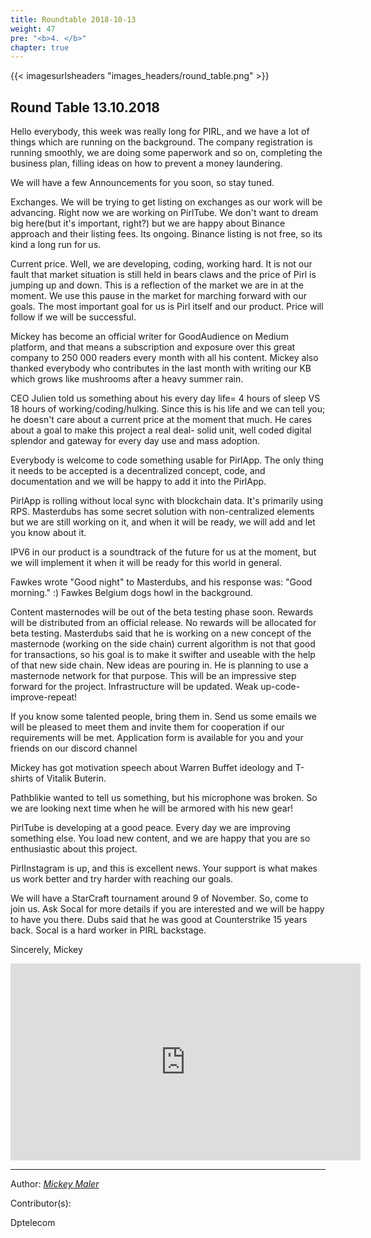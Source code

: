 ```yaml
---
title: Roundtable 2018-10-13
weight: 47
pre: "<b>4. </b>"
chapter: true
---
```

{{< imagesurlsheaders "images_headers/round_table.png"  >}}


## Round Table 13.10.2018

Hello everybody, this week was really long for PIRL, and we have a lot of things which are running on the background.
The company registration is running smoothly, we are doing some paperwork and so on, completing the business plan, filling ideas on how to prevent a money laundering.

We will have a few Announcements for you soon, so stay tuned.

Exchanges. We will be trying to get listing on exchanges as our work will be advancing. Right now we are working on PirlTube. We don't want to dream big here(but it's important, right?) but we are happy about Binance approach and their listing fees. Its ongoing. Binance listing is not free, so its kind a long run for us.

Current price. Well, we are developing, coding, working hard. It is not our fault that market situation is still held in bears claws and the price of Pirl is jumping up and down. This is a reflection of the market we are in at the moment. We use this pause in the market for marching forward with our goals. The most important goal for us is Pirl itself and our product. Price will follow if we will be successful.

Mickey has become an official writer for GoodAudience on Medium platform, and that means a subscription and exposure over this great company to 250 000 readers every month with all his content. Mickey also thanked everybody who contributes in the last month with writing our KB which grows like mushrooms after a heavy summer rain.

CEO Julien told us something about his every day life= 4 hours of sleep VS 18 hours of working/coding/hulking. Since this is his life and we can tell you; he doesn't care about a current price at the moment that much. He cares about a goal to make this project a real deal- solid unit, well coded digital splendor and gateway for every day use and mass adoption.

Everybody is welcome to code something usable for PirlApp. The only thing it needs to be accepted is a decentralized concept, code, and documentation and we will be happy to add it into the PirlApp.

PirlApp is rolling without local sync with blockchain data. It's primarily using RPS. Masterdubs has some secret solution with non-centralized elements but we are still working on it, and when it will be ready, we will add and let you know about it.

IPV6 in our product is a soundtrack of the future for us at the moment, but we will implement it when it will be ready for this world in general.

Fawkes wrote "Good night" to Masterdubs, and his response was: "Good morning." :) Fawkes Belgium dogs howl in the background.

Content masternodes will be out of the beta testing phase soon. Rewards will be distributed from an official release. No rewards will be allocated for beta testing. Masterdubs said that he is working on a new concept of the masternode (working on the side chain) current algorithm is not that good for transactions, so his goal is to make it swifter and useable with the help of that new side chain. New ideas are pouring in. He is planning to use a masternode network for that purpose.
This will be an impressive step forward for the project. Infrastructure will be updated. Weak up-code-improve-repeat!

If you know some talented people, bring them in. Send us some emails we will be pleased to meet them and invite them for cooperation if our requirements will be met.
Application form is available for you and your friends on our discord channel

Mickey has got motivation speech about Warren Buffet ideology and T-shirts of Vitalik Buterin.

Pathblikie wanted to tell us something, but his microphone was broken. So we are looking next time when he will be armored with his new gear!

PirlTube is developing at a good peace. Every day we are improving something else. You load new content, and we are happy that you are so enthusiastic about this project.

PirlInstagram is up, and this is excellent news. Your support is what makes us work better and try harder with reaching our goals.

We will have a StarCraft tournament around 9 of November. So, come to join us. Ask Socal for more details if you are interested and we will be happy to have you there.
Dubs said that he was good at Counterstrike 15 years back. Socal is a hard worker in PIRL backstage.


Sincerely, Mickey


<iframe width="560" height="315" src="https://share.pirltube.com/content/video/0x963bbf3642cc0fe3a1b02386341ad4ed18373dfd7740a6033290fd9f0d56989f" frameborder="0" allow="autoplay; encrypted-media" allowfullscreen></iframe>



---
Author:
_[Mickey Maler](https://twitter.com/MickeyMaler)_

Contributor(s):

Dptelecom
